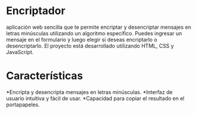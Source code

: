 # Encriptador
aplicación web sencilla que te permite encriptar y desencriptar mensajes en letras minúsculas utilizando un algoritmo específico. Puedes ingresar un mensaje en el formulario y luego elegir si deseas encriptarlo o desencriptarlo. El proyecto está desarrollado utilizando HTML, CSS y JavaScript.

# Características
*Encripta y desencripta mensajes en letras minúsculas.
*Interfaz de usuario intuitiva y fácil de usar.
*Capacidad para copiar el resultado en el portapapeles.
